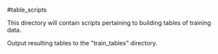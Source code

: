 #table_scripts

This directory will contain scripts pertaining to building tables of training data.

Output resulting tables to the "train_tables" directory.